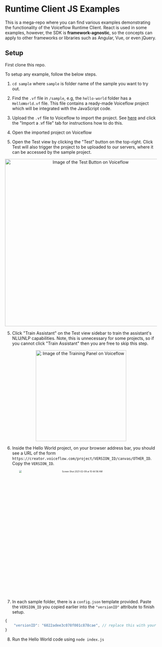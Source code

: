 # Runtime Client JS Examples
This is a mega-repo where you can find various examples demonstrating the functionality of the Voiceflow Runtime Client. React is used in some examples, however, the SDK is **framework-agnostic**, so the concepts can apply to other frameworks or libraries such as Angular, Vue, or even jQuery.

## Setup

First clone this repo.

To setup any example, follow the below steps.

1. `cd sample` where `sample` is folder name of the sample you want to try out.

2. Find the `.vf` file in `/sample`, e.g, the `hello-world` folder has a `HelloWorld.vf` file. This file contains a ready-made Voiceflow project which will be integrated with the JavaScript code.

2. Upload the `.vf` file to Voiceflow to import the project. See 
[here](https://docs.voiceflow.com/#/platform/project-creation/project-creation?id=project-creation) and click the "Import a .vf file" tab for instructions how to do this.

3. Open the imported project on Voiceflow

4. Open the Test view by clicking the "Test" button on the top-right. Click Test will also trigger the project to be uploaded to our servers, where it can be accessed by the sample project.

<p align="center">
	<img width="552"  alt="Image of the Test Button on Voiceflow" src="https://user-images.githubusercontent.com/32404412/107269101-17bd3500-6a17-11eb-86b1-b0a817022aca.png">
</p>	

5. Click "Train Assistant" on the Test view sidebar to train the assistant's NLU/NLP capabilities. Note, this is unnecessary for some projects, so if you cannot click "Train Assistant" then you are free to skip this step.

<p align="center">
	<img width="300" alt="Image of the Training Panel on Voiceflow" src="https://user-images.githubusercontent.com/32404412/107269251-5521c280-6a17-11eb-9d82-5a0f62bff14d.png">
</p>	

6. Inside the Hello World project, on your browser address bar, you should see a URL of the form `https://creator.voiceflow.com/project/VERSION_ID/canvas/OTHER_ID`. Copy the `VERSION_ID`. 

<p align="center">
    <img width="823" alt="Screen Shot 2021-02-09 at 10 44 56 AM" src="https://user-images.githubusercontent.com/32404412/107388450-dd5da180-6ac3-11eb-8cba-78ff4b5b9f23.png" style="zoom:50%" >
</p>

7. In each sample folder, there is a `config.json` template provided. Paste the `VERSION_ID` you copied earlier into the `"versionID"` attribute to finish setup.
```js
{
    "versionID": "6022adee3c078f001c878cae", // replace this with your VERSION_ID
}
```

8. Run the Hello World code using `node index.js`
